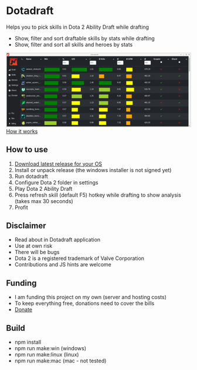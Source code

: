 # Dotadraft

Helps you to pick skills in Dota 2 Ability Draft while drafting

- Show, filter and sort draftable skills by stats while drafting
- Show, filter and sort all skills and heroes by stats 

![dotadraft screenshot](https://raw.githubusercontent.com/dotadraft/dotadraft_ui/master/images/screenshot.png "Dotadraft")
[How it works](https://www.youtube.com/watch?v=hCMO2ZYyIDU)

## How to use

1. [Download latest release for your OS](https://github.com/dotadraft/dotadraft_ui/releases)
2. Install or unpack release (the windows installer is not signed yet)
3. Run dotadraft
4. Configure Dota 2 folder in settings
5. Play Dota 2 Ability Draft
6. Press refresh skill (default F5) hotkey while drafting to show analysis (takes max 30 seconds)
7. Profit

## Disclaimer

- Read about in Dotadraft application
- Use at own risk
- There will be bugs
- Dota 2 is a registered trademark of Valve Corporation
- Contributions and JS hints are welcome

## Funding

- I am funding this project on my own (server and hosting costs)
- To keep everything free, donations need to cover the bills
- [Donate](https://www.paypal.com/donate?hosted_button_id=DM426FKQMXSRA)

## Build

- npm install
- npm run make:win (windows)
- npm run make:linux (linux)
- npm run make:mac (mac - not tested)
